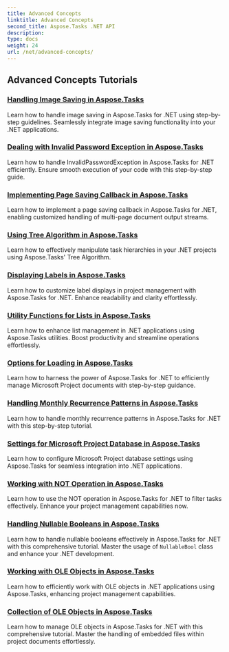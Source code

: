 ```yaml
---
title: Advanced Concepts
linktitle: Advanced Concepts
second_title: Aspose.Tasks .NET API
description: 
type: docs
weight: 24
url: /net/advanced-concepts/
---
```


## Advanced Concepts Tutorials
### [Handling Image Saving in Aspose.Tasks](./image-saving/)
Learn how to handle image saving in Aspose.Tasks for .NET using step-by-step guidelines. Seamlessly integrate image saving functionality into your .NET applications.
### [Dealing with Invalid Password Exception in Aspose.Tasks](./invalid-password-exception/)
Learn how to handle InvalidPasswordException in Aspose.Tasks for .NET efficiently. Ensure smooth execution of your code with this step-by-step guide.
### [Implementing Page Saving Callback in Aspose.Tasks](./page-saving-callback/)
Learn how to implement a page saving callback in Aspose.Tasks for .NET, enabling customized handling of multi-page document output streams.
### [Using Tree Algorithm in Aspose.Tasks](./tree-algorithm/)
Learn how to effectively manipulate task hierarchies in your .NET projects using Aspose.Tasks' Tree Algorithm.
### [Displaying Labels in Aspose.Tasks](./label-display/)
Learn how to customize label displays in project management with Aspose.Tasks for .NET. Enhance readability and clarity effortlessly.
### [Utility Functions for Lists in Aspose.Tasks](./list-utility-functions/)
Learn how to enhance list management in .NET applications using Aspose.Tasks utilities. Boost productivity and streamline operations effortlessly.
### [Options for Loading in Aspose.Tasks](./loading-options/)
Learn how to harness the power of Aspose.Tasks for .NET to efficiently manage Microsoft Project documents with step-by-step guidance.
### [Handling Monthly Recurrence Patterns in Aspose.Tasks](./monthly-recurrence-patterns/)
Learn how to handle monthly recurrence patterns in Aspose.Tasks for .NET with this step-by-step tutorial.
### [Settings for Microsoft Project Database in Aspose.Tasks](./msp-database-settings/)
Learn how to configure Microsoft Project database settings using Aspose.Tasks for seamless integration into .NET applications.
### [Working with NOT Operation in Aspose.Tasks](./not-operation/)
Learn how to use the NOT operation in Aspose.Tasks for .NET to filter tasks effectively. Enhance your project management capabilities now.
### [Handling Nullable Booleans in Aspose.Tasks](./nullable-booleans/)
Learn how to handle nullable booleans effectively in Aspose.Tasks for .NET with this comprehensive tutorial. Master the usage of `NullableBool` class and enhance your .NET development.
### [Working with OLE Objects in Aspose.Tasks](./ole-objects/)
Learn how to efficiently work with OLE objects in .NET applications using Aspose.Tasks, enhancing project management capabilities.
### [Collection of OLE Objects in Aspose.Tasks](./ole-object-collection/)
Learn how to manage OLE objects in Aspose.Tasks for .NET with this comprehensive tutorial. Master the handling of embedded files within project documents effortlessly.